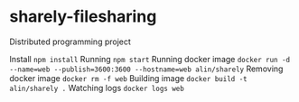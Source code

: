 # sharely-filesharing
Distributed programming project

Install `npm install`
Running `npm start`
Running docker image
`docker run -d --name=web --publish=3600:3600 --hostname=web alin/sharely`
Removing docker image
`docker rm -f web`
Building image
`docker build -t alin/sharely .`
Watching logs
`docker logs web`